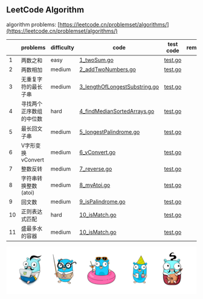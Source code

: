## LeetCode Algorithm

algorithm problems: [https://leetcode.cn/problemset/algorithms/](https://leetcode.cn/problemset/algorithms/)

|     | problems       | difficulty | code                                                                              | test code                                                        | remarks |
|-----|----------------|------------|-----------------------------------------------------------------------------------|------------------------------------------------------------------|---------|
| 1   | 两数之和           | easy       | [1_twoSum.go](./algorithm/golang/1_twoSum.go)                                     | [test.go](./algorithm/golang/2_addTwoNumbers_test.go)            |         |
| 2   | 两数相加           | medium     | [2_addTwoNumbers.go](./algorithm/golang/2_addTwoNumbers.go)                       | [test.go](./algorithm/golang/2_addTwoNumbers_test.go)            |         |
| 3   | 无重复字符的最长子串     | medium     | [3_lengthOfLongestSubstring.go](./algorithm/golang/3_lengthOfLongestSubstring.go) | [test.go](./algorithm/golang/3_lengthOfLongestSubstring_test.go) |         |
| 4   | 寻找两个正序数组的中位数   | hard       | [4_findMedianSortedArrays.go](./algorithm/golang/4_findMedianSortedArrays.go)     | [test.go](./algorithm/golang/4_findMedianSortedArrays_test.go)   |         |
| 5   | 最长回文子串         | medium     | [5_longestPalindrome.go](./algorithm/golang/5_longestPalindrome.go)               | [test.go](./algorithm/golang/5_longestPalindrome_test.go)        |         |
| 6   | V字形变换 vConvert | medium     | [6_vConvert.go](./algorithm/golang/6_vConvert.go)                                 | [test.go](./algorithm/golang/6_vConvert_test.go)                 |         |
| 7   | 整数反转           | medium     | [7_reverse.go](./algorithm/golang/7_reverse.go)                                   | [test.go](./algorithm/golang/7_reverse_test.go)                  |         |
| 8   | 字符串转换整数 (atoi) | medium     | [8_myAtoi.go](./algorithm/golang/8_myAtoi.go)                                     | [test.go](./algorithm/golang/8_myAtoi_test.go)                   |         |
| 9   | 回文数            | medium     | [9_isPalindrome.go](./algorithm/golang/9_isPalindrome.go)                         | [test.go](./algorithm/golang/9_isPalindrome_test.go)             |         |
| 10  | 正则表达式匹配        | hard       | [10_isMatch.go](./algorithm/golang/10_isMatch.go)                                 | [test.go](./algorithm/golang/10_isMatch_test.go)                 |         |
| 11  | 盛最多水的容器        | medium     | [10_isMatch.go](./algorithm/golang/10_isMatch.go)                                 | [test.go](./algorithm/golang/10_isMatch_test.go)                 |         |



![gopher](./gophertop.png)